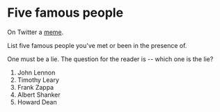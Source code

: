 # Five famous people
On Twitter a <a href="https://twitter.com/MattWaldman/status/1284561201813499905">meme</a>. 

List five famous people you've met or been in the presence of. 

One must be a lie. The question for the reader is -- which one is the lie?
1. John Lennon
2. Timothy Leary
3. Frank Zappa
4. Albert Shanker
5. Howard Dean

